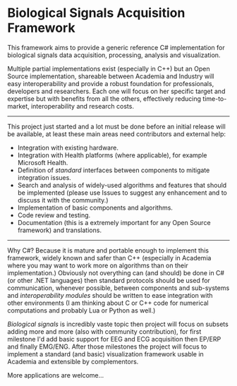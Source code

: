 # Biological Signals Acquisition Framework

This framework aims to provide a generic reference C# implementation for biological signals data acquisition, processing, analysis and visualization.

Multiple partial implementations exist (especially in C++) but an Open Source implementation, shareable between Academia and Industry will easy interoperability and provide a robust foundation for professionals, developers and researchers. Each one will focus on her specific target and expertise but with benefits from all the others, effectively reducing time-to-market, interoperability and research costs.

---

This project just started and a lot must be done before an initial release will be available, at least these main areas need contributors and external help:

* Integration with existing hardware.
* Integration with Health platforms (where applicable), for example Microsoft Health.
* Definition of _standard_ interfaces between components to mitigate integration issues.
* Search and analysis of widely-used algorithms and features that should be implemented (please use Issues to suggest any enhancement and to discuss it with the community.)
* Implementation of basic components and algorithms.
* Code review and testing.
* Documentation (this is a extremely important for any Open Source framework) and translations.

---

Why C#? Because it is mature and portable enough to implement this framework, widely known and safer than C++ (especially in Academia where you may want to work more on algorithms than on their implementation.) Obviously not overything can (and should) be done in C# (or other .NET languages) then standard protocols should be used for communication, whenever possible, between components and sub-systems and _interoperability modules_ should be written to ease integration with other environments (I am thinking about C or C++ code for numerical computations and probably Lua or Python as well.)

_Biological signals_ is incredibly vaste topic then project will focus on subsets adding more and more (also with community contribution), for first milestone I'd add basic support for EEG and ECG acquisition then EP/ERP and finally EMG/ENG. After those milestones the project will focus to implement a standard (and basic) visualization framework usable in Academia and extensible by complementors.

More applications are welcome...
